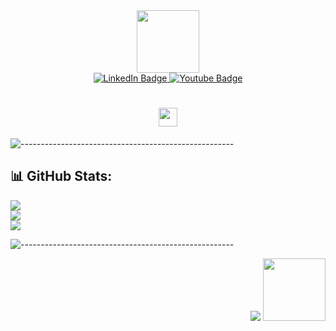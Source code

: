
<div id="header" align="center">
  <img src="https://media3.giphy.com/media/fq7ksXlYF9puqBC5a0/giphy.gif?cid=ecf05e47040ul2gqpuca4q9l86sqbc14w9978gzqpn8udpjx&rid=giphy.gif&ct=s" width="100"/>
</div>

<div id="badges" align="center">
  <a href="https://www.linkedin.com/in/andres-garcia-515995232/">
    <img src="https://img.shields.io/badge/LinkedIn-blue?style=for-the-badge&logo=linkedin&logoColor=white" alt="LinkedIn Badge"/>
  </a>
  <a href="https://lactaid.itch.io/">
    <img src="https://img.shields.io/badge/itch.io-red?style=for-the-badge&logo=itch.io&logoColor=white" alt="Youtube Badge"/>
  </a>
 <!-- <a href="https://www.pixiv.net/en/users/66023854">
    <img src="https://img.shields.io/badge/Pixiv-blue?style=for-the-badge&logo=pixiv&logoColor=white" alt="Twitter Badge"/>
  </a> -->
</div>

<h1 align="center">
<!--   Hi there !! -->
  <img src="https://media.giphy.com/media/hvRJCLFzcasrR4ia7z/giphy.gif" width="30px"/>
  
</h1>
<!--   <p align="center"> I'm a CS student with a passion for computer graphics and programming. 
  <p align="center"> My interests include 3D rendering, texture rendering, 2D art and illustration, animation, and game development. </p> -->
  
![-----------------------------------------------------](https://github.com/andreasbm/readme/blob/master/assets/lines/aqua.png)
  
<!--
## 💻 Tech Stack:
 ![C++](https://img.shields.io/badge/c++-%2300599C.svg?style=for-the-badge&logo=c%2B%2B&logoColor=white) ![C#](https://img.shields.io/badge/c%23-%23239120.svg?style=for-the-badge&logo=c-sharp&logoColor=white) ![Python](https://img.shields.io/badge/python-3670A0?style=for-the-badge&logo=python&logoColor=ffdd54) ![OpenCV](https://img.shields.io/badge/opencv-%23white.svg?style=for-the-badge&logo=opencv&logoColor=white) ![NumPy](https://img.shields.io/badge/numpy-%23013243.svg?style=for-the-badge&logo=numpy&logoColor=white) ![OpenGL](https://img.shields.io/badge/OpenGL-%23FFFFFF.svg?style=for-the-badge&logo=opengl) ![WebGL](https://img.shields.io/badge/WebGL-990000?logo=webgl&logoColor=white&style=for-the-badge) ![Blender](https://img.shields.io/badge/blender-%23F5792A.svg?style=for-the-badge&logo=blender&logoColor=white)  ![Unreal Engine](https://img.shields.io/badge/unrealengine-%23313131.svg?style=for-the-badge&logo=unrealengine&logoColor=white) ![LaTeX](https://img.shields.io/badge/latex-%23008080.svg?style=for-the-badge&logo=latex&logoColor=white) ![HTML5](https://img.shields.io/badge/html5-%23E34F26.svg?style=for-the-badge&logo=html5&logoColor=white) ![CSS3](https://img.shields.io/badge/css3-%231572B6.svg?style=for-the-badge&logo=css3&logoColor=white) ![JavaScript](https://img.shields.io/badge/javascript-%23323330.svg?style=for-the-badge&logo=javascript&logoColor=%23F7DF1E) 	![Figma](https://img.shields.io/badge/figma-%23F24E1E.svg?style=for-the-badge&logo=figma&logoColor=white) 

![-----------------------------------------------------](https://github.com/andreasbm/readme/blob/master/assets/lines/aqua.png)
-->

## 📊 GitHub Stats:
![](https://github-readme-stats.vercel.app/api?username=lactaid&theme=dark&hide_border=false&include_all_commits=false&count_private=false)<br/>
![](https://github-readme-streak-stats.herokuapp.com/?user=lactaid&theme=dark&hide_border=false)<br/>
![](https://github-readme-stats.vercel.app/api/top-langs/?username=lactaid&theme=dark&hide_border=false&include_all_commits=false&count_private=false&layout=compact)

![-----------------------------------------------------](https://github.com/andreasbm/readme/blob/master/assets/lines/aqua.png)
<div id="header" align="right">
  
[![](https://visitcount.itsvg.in/api?id=lactaid&icon=9&color=1)](https://visitcount.itsvg.in)
<img src="https://images7.alphacoders.com/733/thumb-1920-733948.png" width="100"/>
</div>
<!-- Proudly created with GPRM ( https://gprm.itsvg.in ) -->
